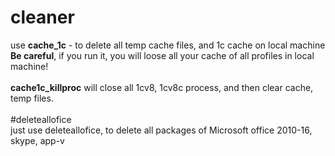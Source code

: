 # cleaner
use <b>cache_1c</b> - to delete all temp cache files, and 1c cache on local machine<br>
<b>Be careful</b>, if you run it, you will loose all your cache of all profiles in local machine!
<br><br>
<b>cache1c_killproc</b> will close all 1cv8, 1cv8c process, and then clear cache, temp files.
<br>
<br>
#deleteallofice
<br>
just use deleteallofice, to delete all packages of Microsoft office 2010-16, skype, app-v
